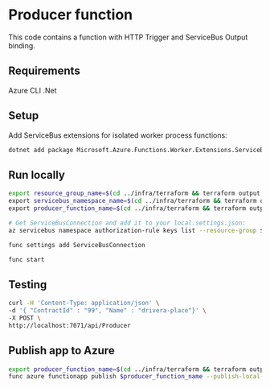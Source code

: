 # Producer function

This code contains a function with HTTP Trigger and ServiceBus Output binding.

## Requirements

Azure CLI
.Net

## Setup

Add ServiceBus extensions for isolated worker process functions:

```bash
dotnet add package Microsoft.Azure.Functions.Worker.Extensions.ServiceBus --version 5.22.0
```

## Run locally

```bash
export resource_group_name=$(cd ../infra/terraform && terraform output -raw resource_group_name) \
export servicebus_namespace_name=$(cd ../infra/terraform && terraform output -raw servicebus_namespace_name) \
export producer_function_name=$(cd ../infra/terraform && terraform output -raw producer_function_name)
```

```bash
# Get ServiceBusConnection and add it to your local.settings.json:
az servicebus namespace authorization-rule keys list --resource-group $resource_group_name --namespace-name $servicebus_namespace_name --name RootManageSharedAccessKey --query primaryConnectionString -o tsv

func settings add ServiceBusConnection
```

```bash
func start
```

## Testing

```bash
curl -H 'Content-Type: application/json' \
-d '{ "ContractId" : "99", "Name" : "drivera-place"}' \
-X POST \
http://localhost:7071/api/Producer
```

## Publish app to Azure

```bash
export producer_function_name=$(cd ../infra/terraform && terraform output -raw producer_function_name) && \
func azure functionapp publish $producer_function_name --publish-local-settings
```
